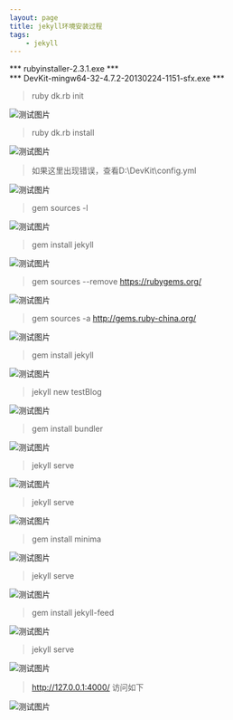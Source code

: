 ```yaml
---
layout: page
title: jekyll环境安装过程
tags:
    - jekyll
---
```


*** rubyinstaller-2.3.1.exe *** <br/>
*** DevKit-mingw64-32-4.7.2-20130224-1151-sfx.exe ***

> ruby dk.rb init <br />

<p align="left">
  <img alt="测试图片" src="{{ site.baseurl }}/images/jekyll-imgs/step1.png">
</p>

> ruby dk.rb install <br />

<p align="left">
  <img alt="测试图片" src="{{ site.baseurl }}/images/jekyll-imgs/step2.png">
</p>

> 如果这里出现错误，查看D:\DevKit\config.yml  

<p align="left">
  <img alt="测试图片" src="{{ site.baseurl }}/images/jekyll-imgs/error2.png">
</p>

> gem sources -l

<p align="left">
  <img alt="测试图片" src="{{ site.baseurl }}/images/jekyll-imgs/step3.png">
</p>

> gem install jekyll

<p align="left">
  <img alt="测试图片" src="{{ site.baseurl }}/images/jekyll-imgs/step4.png">
</p>

> gem sources --remove https://rubygems.org/

<p align="left">
  <img alt="测试图片" src="{{ site.baseurl }}/images/jekyll-imgs/step5.png">
</p>

> gem sources -a http://gems.ruby-china.org/

<p align="left">
  <img alt="测试图片" src="{{ site.baseurl }}/images/jekyll-imgs/step6.png">
</p>

>gem install jekyll

<p align="left">
  <img alt="测试图片" src="{{ site.baseurl }}/images/jekyll-imgs/step7.png">
</p>

>jekyll new testBlog

<p align="left">
  <img alt="测试图片" src="{{ site.baseurl }}/images/jekyll-imgs/step8.png">
</p>

> gem install bundler

<p align="left">
  <img alt="测试图片" src="{{ site.baseurl }}/images/jekyll-imgs/step9.png">
</p>

> jekyll serve

<p align="left">
  <img alt="测试图片" src="{{ site.baseurl }}/images/jekyll-imgs/step10.png">
</p>

> jekyll serve

<p align="left">
  <img alt="测试图片" src="{{ site.baseurl }}/images/jekyll-imgs/step11.png">
</p>

> gem install minima

<p align="left">
  <img alt="测试图片" src="{{ site.baseurl }}/images/jekyll-imgs/step12.png">
</p>

> jekyll serve

<p align="left">
  <img alt="测试图片" src="{{ site.baseurl }}/images/jekyll-imgs/step13.png">
</p>

> gem install jekyll-feed

<p align="left">
  <img alt="测试图片" src="{{ site.baseurl }}/images/jekyll-imgs/step14.png">
</p>

> jekyll serve

<p align="left">
  <img alt="测试图片" src="{{ site.baseurl }}/images/jekyll-imgs/step15.png">
</p>

> http://127.0.0.1:4000/ 访问如下

<p align="left">
  <img alt="测试图片" src="{{ site.baseurl }}/images/jekyll-imgs/step16.png">
</p>
